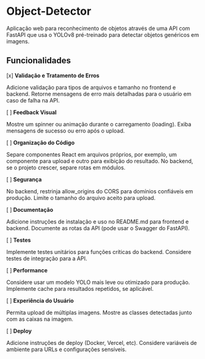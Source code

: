 # Object-Detector

Aplicação web para reconhecimento de objetos através de uma API com FastAPI que usa o YOLOv8 pré-treinado para detectar objetos genéricos em imagens.

## Funcionalidades

[x] **Validação e Tratamento de Erros**

Adicione validação para tipos de arquivos e tamanho no frontend e backend.
Retorne mensagens de erro mais detalhadas para o usuário em caso de falha na API.

[ ] **Feedback Visual**

Mostre um spinner ou animação durante o carregamento (loading).
Exiba mensagens de sucesso ou erro após o upload.

[ ] **Organização do Código**

Separe componentes React em arquivos próprios, por exemplo, um componente para upload e outro para exibição do resultado.
No backend, se o projeto crescer, separe rotas em módulos.

[ ] **Segurança**

No backend, restrinja allow_origins do CORS para domínios confiáveis em produção.
Limite o tamanho do arquivo aceito para upload.

[ ] **Documentação**

Adicione instruções de instalação e uso no README.md para frontend e backend.
Documente as rotas da API (pode usar o Swagger do FastAPI).

[ ] **Testes**

Implemente testes unitários para funções críticas do backend.
Considere testes de integração para a API.

[ ] **Performance**

Considere usar um modelo YOLO mais leve ou otimizado para produção.
Implemente cache para resultados repetidos, se aplicável.

[ ] **Experiência do Usuário**

Permita upload de múltiplas imagens.
Mostre as classes detectadas junto com as caixas na imagem.

[ ] **Deploy**

Adicione instruções de deploy (Docker, Vercel, etc).
Considere variáveis de ambiente para URLs e configurações sensíveis.
